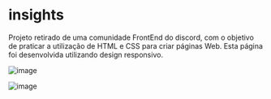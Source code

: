 # insights
Projeto retirado de uma comunidade FrontEnd do discord, com o objetivo de praticar a utilização de HTML e CSS para criar páginas Web.
Esta página foi desenvolvida utilizando design responsivo.

![image](https://github.com/brunocmnz/insights/assets/117315412/b6f19133-a6dc-4314-b423-2f9f6a943238)

![image](https://github.com/brunocmnz/insights/assets/117315412/64c0bfe3-da9e-47f7-be0e-98244fdb5def)


